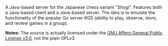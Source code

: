 A Java-based server for the Japanese chess variant "Shogi". Features both a Java-based client and a Java-based server. The idea is to emulate the functionality of the popular Go server KGS (ability to play, observe, store, and review games in a group).


**Notes:** The source is actually licensed under the [GNU Affero General Public License v3.0](http://www.fsf.org/licensing/licenses/agpl-3.0.html), not the plain GPLv3.